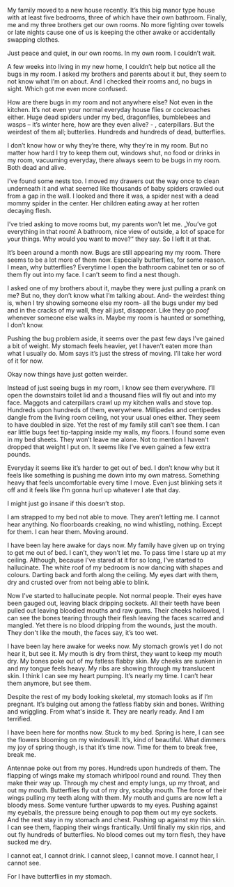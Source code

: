 My family moved to a new house recently. It’s this big manor type house with at least five bedrooms, three of which have their own bathroom. Finally, me and my three brothers get our own rooms. No more fighting over towels or late nights cause one of us is keeping the other awake or accidentally swapping clothes. 

Just peace and quiet, in our own rooms. In my own room. I couldn’t wait.


A few weeks into living in my new home, I couldn’t help but notice all the bugs in my room. I asked my brothers and parents about it but, they seem to not know what I’m on about. And I checked their rooms and, no bugs in sight. Which got me even more confused.

How are there bugs in my room and not anywhere else? Not even in the kitchen. It’s not even your normal everyday house flies or cockroaches either. Huge dead spiders under my bed, dragonflies, bumblebees and wasps – it’s winter here, how are they even alive? - , caterpillars. But the weirdest of them all; butterlies. Hundreds and hundreds of dead, butterflies. 

I don’t know how or why they’re there, why they’re in my room. But no matter how hard I try to keep them out, windows shut, no food or drinks in my room, vacuuming everyday, there always seem to be bugs in my room. Both dead and alive.

I’ve found some nests too. I moved my drawers out the way once to clean underneath it and what seemed like thousands of baby spiders crawled out from a gap in the wall. I looked and there it was, a spider nest with a dead mommy spider in the center. Her children eating away at her rotten decaying flesh.

I’ve tried asking to move rooms but, my parents won’t let me. „You’ve got everything in that room! A bathroom, nice view of outside, a lot of space for your things. Why would you want to move?“ they say. So I left it at that.


It’s been around a month now. Bugs are still appearing my my room. There seems to be a lot more of them now. Especially butterflies, for some reason. I mean, why butterflies? Everytime I open the bathroom cabinet ten or so of them fly out into my face. I can’t seem to find a nest though. 

I asked one of my brothers about it, maybe they were just pulling a prank on me? But no, they don’t know what I’m talking about. And- the weirdest thing is, when I try showing someone else my room- all the bugs under my bed and in the cracks of my wall, they all just, disappear. Like they go *poof* whenever someone else walks in. Maybe my room is haunted or something, I don’t know.

Pushing the bug problem aside, it seems over the past few days I’ve gained a bit of weight. My stomach feels heavier, yet I haven’t eaten more than what I usually do. Mom says it’s just the stress of moving. I’ll take her word of it for now.


Okay now things have just gotten weirder. 

Instead of just seeing bugs in my room, I know see them everywhere. I’ll open the downstairs toilet lid and a thousand flies will fly out and into my face. Maggots and caterpillars crawl up my kitchen walls and stove top. Hundreds upon hundreds of them, everywhere. Millipedes and centipedes dangle from the living room ceiling, not your usual ones either. They seem to have doubled in size. Yet the rest of my family still can’t see them. I can ear little bugs feet tip-tapping inside my walls, my floors. I found some even in my bed sheets. They won’t leave me alone. Not to mention I haven’t dropped that weight I put on. It seems like I’ve even gained a few extra pounds.

Everyday it seems like it’s harder to get out of bed. I don’t know why but it feels like something is pushing me down into my own matress. Something heavy that feels uncomfortable every time I move. Even just blinking sets it off and it feels like I’m gonna hurl up whatever I ate that day. 

I might just go insane if this doesn’t stop.


I am strapped to my bed not able to move. They aren’t letting me. I cannot hear anything. No floorboards creaking, no wind whistling, nothing. Except for them. I can hear them. Moving around.

I have been lay here awake for days now. My family have given up on trying to get me out of bed. I can’t, they won't let me. To pass time I stare up at my ceiling. Although, because I've stared at it for so long, I’ve started to hallucinate. The white roof of my bedroom is now dancing with shapes and colours. Darting back and forth along the ceiling. My eyes dart with them, dry and crusted over from not being able to blink.

Now I’ve started to hallucinate people. Not normal people. Their eyes have been gauged out, leaving black dripping sockets. All their teeth have been pulled out leaving bloodied mouths and raw gums. Their cheeks hollowed, I can see the bones tearing through their flesh leaving the faces scarred and mangled. Yet there is no blood dripping from the wounds, just the mouth. They don't like the mouth, the faces say, it’s too wet.

I have been lay here awake for weeks now. My stomach growls yet I do not hear it, but see it. My mouth is dry from thirst, they want to keep my mouth dry. My bones poke out of my fatless flabby skin. My cheeks are sunken in and my tongue feels heavy. My ribs are showing through my translucent skin. I think I can see my heart pumping. It’s nearly my time. I can’t hear them anymore, but see them. 

Despite the rest of my body looking skeletal, my stomach looks as if I’m pregnant. It’s bulging out among the fatless flabby skin and bones. Writhing and wriggling. From what's inside it. They are nearly ready. And I am terrified.

I have been here for months now. Stuck to my bed. Spring is here, I can see the flowers blooming on my windowsill. It’s, kind of beautiful. What dimmers my joy of spring though, is that it’s time now. Time for them to break free, break me. 

Antennae poke out from my pores. Hundreds upon hundreds of them. The flapping of wings make my stomach whirlpool round and round. They then make their way up. Through my chest and empty lungs, up my throat, and out my mouth. Butterflies fly out of my dry, scabby mouth. The force of their wings pulling my teeth along with them. My mouth and gums are now left a bloody mess. Some venture further upwards to my eyes. Pushing against my eyeballs, the pressure being enough to pop them out my eye sockets. And the rest stay in my stomach and chest. Pushing up against my thin skin. I can see them, flapping their wings frantically. Until finally my skin rips, and out fly hundreds of butterflies. No blood comes out my torn flesh, they have sucked me dry.

I cannot eat, I cannot drink. I cannot sleep, I cannot move. I cannot hear, I cannot see.

For I have butterflies in my stomach.